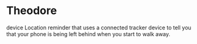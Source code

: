 # Theodore
device Location reminder that uses a connected tracker device to tell you that your phone is being left behind when you start to walk away.
